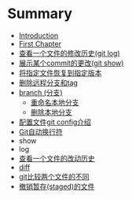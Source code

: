 # Summary

* [Introduction](README.md)
* [First Chapter](chapter1.md)
* [查看一个文件的修改历史\(git log\)](cha-kan-yi-ge-wen-jian-de-xiu-gai-li-shi.md)
* [展示某个commit的更改\(git show\)](zhan-shi-mou-ge-commit-de-geng-gai.md)
* [将指定文件恢复到指定版本](jiang-zhi-ding-wen-jian-hui-fu-dao-zhi-ding-ban-ben.md)
* [删除远程分支和tag](shan-chu-yuan-cheng-fen-zhi-he-tag.md)
* [branch \(分支\)](branchfen-652f29.md)
  * [重命名本地分支](zhong-ming-ming-ben-di-fen-zhi.md)
  * [删除本地分支](shan-chu-ben-di-fen-zhi.md)
* [配置文件git config介绍](pei-zhi-wenjian-git-config-jie-shao.md)
* [Git自动换行符](gitzi-dong-huan-xing-fu.md)
* show
* log
* [查看一个文件的改动历史](cha-kan-yi-ge-wen-jian-de-gai-dong-li-shi.md)
* [diff](diff.md)
* [git比较两个文件的不同](gitbi-jiao-liang-ge-wen-jian-de-bu-tong.md)
* [撤销暂存\(staged\)的文件](che-xiao-zan-5b5828-staged-de-wen-jian.md)

